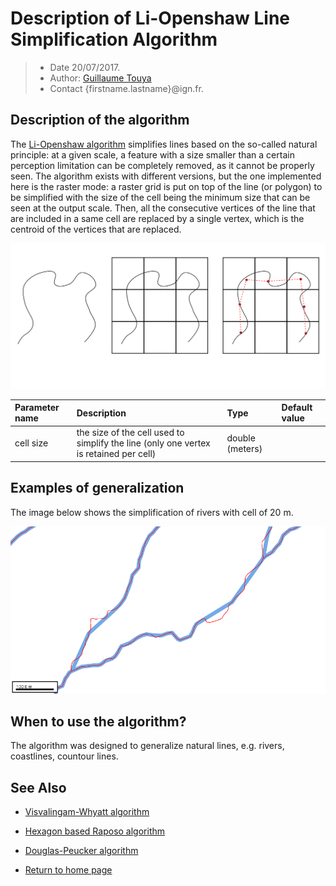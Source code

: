 # Description of Li-Openshaw Line Simplification Algorithm

> - Date 20/07/2017.
> - Author: [Guillaume Touya][1]
> - Contact {firstname.lastname}@ign.fr.



Description of the algorithm
-------------
The [Li-Openshaw algorithm][5] simplifies lines based on the so-called natural principle: at a given scale, a feature with a size smaller than a certain perception limitation can be completely removed, as it cannot be properly seen.
The algorithm exists with different versions, but the one implemented here is the raster mode: a raster grid is put on top of the line (or polygon) to be simplified with the size of the cell being the minimum size that can be seen at the output scale.
Then, all the consecutive vertices of the line that are included in a same cell are replaced by a single vertex, which is the centroid of the vertices that are replaced.

![The principles of our implementation of the Li-Openshaw algorithm in raster mode](images/li_openshaw_principles.svg)

| Parameter name        | Description         				| Type 							| Default value			|
|:----------------------|:----------------------------------|:------------------------------|:--------------------------------------------------|
| cell size    | the size of the cell used to simplify the line (only one vertex is retained per cell) | double (meters) 			| 								|



Examples of generalization
-------------
The image below shows the simplification of rivers with cell of 20 m.

![li_openshaw example](images/li_openshaw.png)


When to use the algorithm?
-------------
The algorithm was designed to generalize natural lines, e.g. rivers, coastlines, countour lines.


See Also
-------------
- [Visvalingam-Whyatt algorithm][2]
- [Hexagon based Raposo algorithm][3]
- [Douglas-Peucker algorithm][4]

- [Return to home page][6]


[1]: https://umrlastig.github.io/guillaume-touya/
[2]: /visvalingam.md
[3]: /raposo.md
[4]: /douglas_peucker.md
[5]: https://www.tandfonline.com/doi/abs/10.1080/02693799208901921
[6]: https://ignf.github.io/CartAGen
